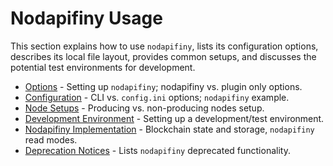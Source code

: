 # Nodapifiny Usage

This section explains how to use `nodapifiny`, lists its configuration options, describes its local file layout, provides common setups, and discusses the potential test environments for development.

* [Options](00_nodapifiny-options.md) - Setting up `nodapifiny`; nodapifiny vs. plugin only options.
* [Configuration](01_nodapifiny-configuration.md) - CLI vs. `config.ini` options; `nodapifiny` example.
* [Node Setups](02_node-setups/index.md) - Producing vs. non-producing nodes setup.
* [Development Environment](03_development-environment/index.md) - Setting up a development/test environment.
* [Nodapifiny Implementation](05_nodapifiny-implementation.md) - Blockchain state and storage, `nodapifiny` read modes.
* [Deprecation Notices](https://github.com/EOSIO/apifiny/issues/7597) - Lists `nodapifiny` deprecated functionality.
